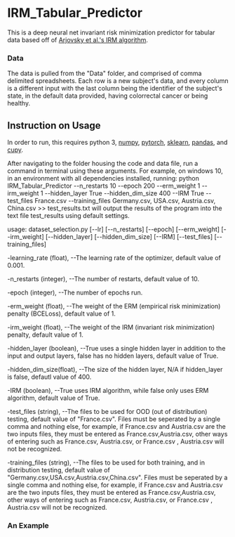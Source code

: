 # IRM_Tabular_Predictor
This is a deep neural net invariant risk minimization predictor for tabular data based off of [Arjovsky et al.'s IRM algorithm](https://arxiv.org/abs/1907.02893v1).
### Data
The data is pulled from the "Data" folder, and comprised of comma delimited spreadsheets. Each row is a new subject's data, and every column is a different input with the last column being the identifier of the subject's state, in the default data provided, having colorrectal cancer or being healthy.
## Instruction on Usage
In order to run, this requires python 3, [numpy](https://numpy.org/), [pytorch](https://pytorch.org/), [sklearn](https://scikit-learn.org/stable/), [pandas](https://pandas.pydata.org/), and [cupy](https://cupy.dev/).

After navigating to the folder housing the code and data file, run a command in terminal using these arguments. For example, on windows 10, in an environment with all dependencies installed, running: python IRM_Tabular_Predictor --n_restarts 10 --epoch 200 --erm_weight 1 --irm_weight 1 --hidden_layer True --hidden_dim_size 400 --IRM True --test_files France.csv --training_files Germany.csv, USA.csv, Austria.csv, China.csv >> test_results.txt will output the results of the program into the text file test_results using default settings.

usage: dataset_selection.py [--lr] [--n_restarts] [--epoch]
                            [--erm_weight] [--irm_weight] [--hidden_layer] [--hidden_dim_size]
                            [--IRM] [--test_files] [--training_files]
  
  -learning_rate (float), --The learning rate of the optimizer, default value of  0.001.
  
  -n_restarts (integer), --The number of restarts, default value of 10.
  
  -epoch (integer), --The number of epochs run.
  
  -erm_weight (float), --The weight of the ERM (empirical risk minimization) penalty (BCELoss), default value of 1.
  
  -irm_weight (float), --The weight of the IRM (invariant risk minimization) penalty, default value of 1.
  
  -hidden_layer (boolean), --True uses a single hidden layer in addition to the input and output layers, false has no hidden layers, default value of True.
  
  -hidden_dim_size(float), --The size of the hidden layer, N/A if hidden_layer is false, defautl value of 400.
  
  -IRM (boolean), --True uses IRM algorithm, while false only uses ERM algorithm, default value of True.
  
  -test_files (string), --The files to be used for OOD (out of distribution) testing, default value of "France.csv". Files must be seperated by a single comma and nothing else, for example, if France.csv and Austria.csv are the two inputs files, they must be entered as France.csv,Austria.csv, other ways of entering such as France.csv, Austria.csv, or France.csv , Austria.csv will not be recognized.
  
  -training_files (string), --The files to be used for both training, and in distribution testing, default value of "Germany.csv,USA.csv,Austria.csv,China.csv". Files must be seperated by a single comma and nothing else, for example, if France.csv and Austria.csv are the two inputs files, they must be entered as France.csv,Austria.csv, other ways of entering such as France.csv, Austria.csv, or France.csv , Austria.csv will not be recognized.

### An Example
